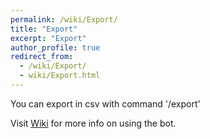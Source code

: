 ```yaml
---
permalink: /wiki/Export/
title: "Export"
excerpt: "Export"
author_profile: true
redirect_from: 
  - /wiki/Export/
  - wiki/Export.html
---
```


You can export in csv with command '/export'


Visit [Wiki](..) for more info on using the bot.